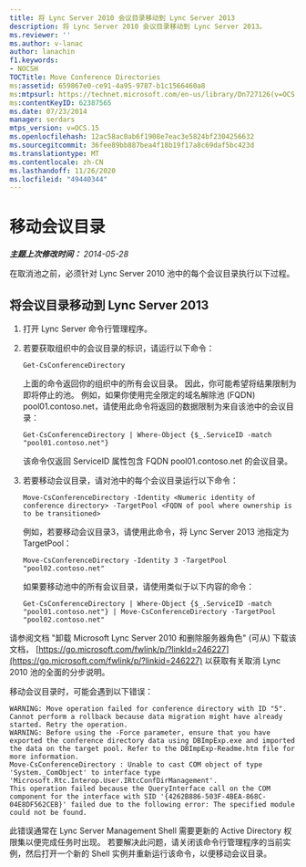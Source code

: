 ```yaml
---
title: 将 Lync Server 2010 会议目录移动到 Lync Server 2013
description: 将 Lync Server 2010 会议目录移动到 Lync Server 2013。
ms.reviewer: ''
ms.author: v-lanac
author: lanachin
f1.keywords:
- NOCSH
TOCTitle: Move Conference Directories
ms:assetid: 659867e0-ce91-4a95-9787-b1c1566460a8
ms:mtpsurl: https://technet.microsoft.com/en-us/library/Dn727126(v=OCS.15)
ms:contentKeyID: 62387565
ms.date: 07/23/2014
manager: serdars
mtps_version: v=OCS.15
ms.openlocfilehash: 12ac58ac0ab6f1908e7eac3e5824bf2304256632
ms.sourcegitcommit: 36fee89bb887bea4f18b19f17a8c69daf5bc423d
ms.translationtype: MT
ms.contentlocale: zh-CN
ms.lasthandoff: 11/26/2020
ms.locfileid: "49440344"
---
```

# <a name="move-conference-directories"></a>移动会议目录

<div data-xmlns="http://www.w3.org/1999/xhtml">

<div class="topic" data-xmlns="http://www.w3.org/1999/xhtml" data-msxsl="urn:schemas-microsoft-com:xslt" data-cs="https://msdn.microsoft.com/">

<div data-asp="https://msdn2.microsoft.com/asp">



</div>

<div id="mainSection">

<div id="mainBody">

<span> </span>

_**主题上次修改时间：** 2014-05-28_

在取消池之前，必须针对 Lync Server 2010 池中的每个会议目录执行以下过程。

<div>

## <a name="to-move-a-conference-directory-to-lync-server-2013"></a>将会议目录移动到 Lync Server 2013

1.  打开 Lync Server 命令行管理程序。

2.  若要获取组织中的会议目录的标识，请运行以下命令：
    
        Get-CsConferenceDirectory
    
    上面的命令返回你的组织中的所有会议目录。 因此，你可能希望将结果限制为即将停止的池。 例如，如果你使用完全限定的域名解除池 (FQDN) pool01.contoso.net，请使用此命令将返回的数据限制为来自该池中的会议目录：
    
        Get-CsConferenceDirectory | Where-Object {$_.ServiceID -match "pool01.contoso.net"}
    
    该命令仅返回 ServiceID 属性包含 FQDN pool01.contoso.net 的会议目录。

3.  若要移动会议目录，请对池中的每个会议目录运行以下命令：
    
        Move-CsConferenceDirectory -Identity <Numeric identity of conference directory> -TargetPool <FQDN of pool where ownership is to be transitioned>
    
    例如，若要移动会议目录3，请使用此命令，将 Lync Server 2013 池指定为 TargetPool：
    
        Move-CsConferenceDirectory -Identity 3 -TargetPool "pool02.contoso.net"
    
    如果要移动池中的所有会议目录，请使用类似于以下内容的命令：
    
        Get-CsConferenceDirectory | Where-Object {$_.ServiceID -match "pool01.contoso.net"} | Move-CsConferenceDirectory -TargetPool "pool02.contoso.net"

请参阅文档 "卸载 Microsoft Lync Server 2010 和删除服务器角色" (可从) 下载该文档， [https://go.microsoft.com/fwlink/p/?linkId=246227](https://go.microsoft.com/fwlink/p/?linkid=246227) 以获取有关取消 Lync 2010 池的全面的分步说明。

移动会议目录时，可能会遇到以下错误：

    WARNING: Move operation failed for conference directory with ID "5". Cannot perform a rollback because data migration might have already started. Retry the operation.
    WARNING: Before using the -Force parameter, ensure that you have exported the conference directory data using DBImpExp.exe and imported the data on the target pool. Refer to the DBImpExp-Readme.htm file for more information.
    Move-CsConferenceDirectory : Unable to cast COM object of type 'System._ComObject' to interface type 'Microsoft.Rtc.Interop.User.IRtcConfDirManagement'. 
    This operation failed because the QueryInterface call on the COM component for the interface with SID '{4262B886-503F-4BEA-868C-04E8DF562CEB}' failed due to the following error: The specified module could not be found.

此错误通常在 Lync Server Management Shell 需要更新的 Active Directory 权限集以便完成任务时出现。 若要解决此问题，请关闭该命令行管理程序的当前实例，然后打开一个新的 Shell 实例并重新运行该命令，以便移动会议目录。

</div>

</div>

<span> </span>

</div>

</div>

</div>

